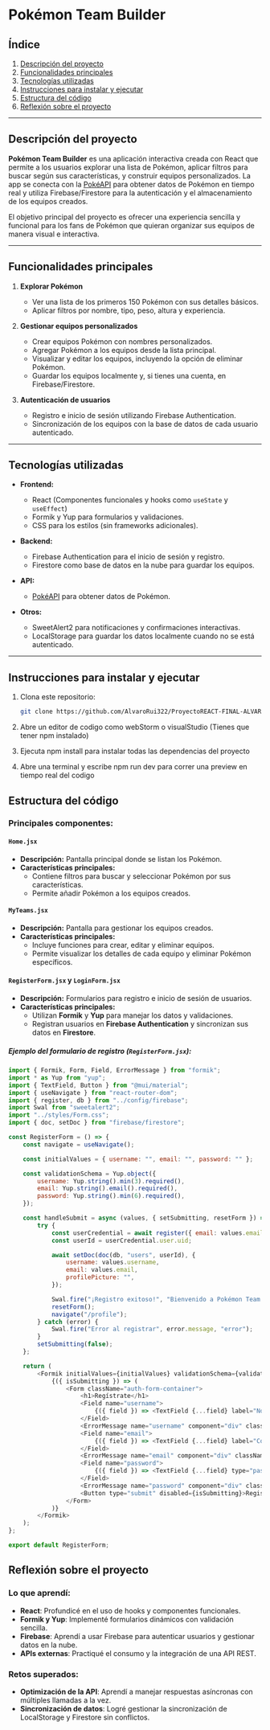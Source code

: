 # Pokémon Team Builder

## Índice

1. [Descripción del proyecto](#descripción-del-proyecto)
2. [Funcionalidades principales](#funcionalidades-principales)
3. [Tecnologías utilizadas](#tecnologías-utilizadas)
4. [Instrucciones para instalar y ejecutar](#instrucciones-para-instalar-y-ejecutar)
5. [Estructura del código](#estructura-del-código)
6. [Reflexión sobre el proyecto](#reflexión-sobre-el-proyecto)
---

## Descripción del proyecto

**Pokémon Team Builder** es una aplicación interactiva creada con React que permite a los usuarios explorar una lista de Pokémon, aplicar filtros para buscar según sus características, y construir equipos personalizados. La app se conecta con la [PokéAPI](https://pokeapi.co/) para obtener datos de Pokémon en tiempo real y utiliza Firebase/Firestore para la autenticación y el almacenamiento de los equipos creados.

El objetivo principal del proyecto es ofrecer una experiencia sencilla y funcional para los fans de Pokémon que quieran organizar sus equipos de manera visual e interactiva.

---

## Funcionalidades principales

1. **Explorar Pokémon**
    - Ver una lista de los primeros 150 Pokémon con sus detalles básicos.
    - Aplicar filtros por nombre, tipo, peso, altura y experiencia.

2. **Gestionar equipos personalizados**
    - Crear equipos Pokémon con nombres personalizados.
    - Agregar Pokémon a los equipos desde la lista principal.
    - Visualizar y editar los equipos, incluyendo la opción de eliminar Pokémon.
    - Guardar los equipos localmente y, si tienes una cuenta, en Firebase/Firestore.

3. **Autenticación de usuarios**
    - Registro e inicio de sesión utilizando Firebase Authentication.
    - Sincronización de los equipos con la base de datos de cada usuario autenticado.

---

## Tecnologías utilizadas

- **Frontend:**
    - React (Componentes funcionales y hooks como `useState` y `useEffect`)
    - Formik y Yup para formularios y validaciones.
    - CSS para los estilos (sin frameworks adicionales).

- **Backend:**
    - Firebase Authentication para el inicio de sesión y registro.
    - Firestore como base de datos en la nube para guardar los equipos.

- **API:**
    - [PokéAPI](https://pokeapi.co/) para obtener datos de Pokémon.

- **Otros:**
    - SweetAlert2 para notificaciones y confirmaciones interactivas.
    - LocalStorage para guardar los datos localmente cuando no se está autenticado.

---

## Instrucciones para instalar y ejecutar

1. Clona este repositorio:
   ```bash
   git clone https://github.com/AlvaroRui322/ProyectoREACT-FINAL-ALVARORUIZ.git

2. Abre un editor de codigo como webStorm o visualStudio (Tienes que tener npm instalado)

3. Ejecuta npm install para instalar todas las dependencias del proyecto

4. Abre una terminal y escribe npm run dev para correr una preview en tiempo real del codigo




## Estructura del código

### Principales componentes:

#### **`Home.jsx`**
- **Descripción:** Pantalla principal donde se listan los Pokémon.
- **Características principales:**
    - Contiene filtros para buscar y seleccionar Pokémon por sus características.
    - Permite añadir Pokémon a los equipos creados.

#### **`MyTeams.jsx`**
- **Descripción:** Pantalla para gestionar los equipos creados.
- **Características principales:**
    - Incluye funciones para crear, editar y eliminar equipos.
    - Permite visualizar los detalles de cada equipo y eliminar Pokémon específicos.

#### **`RegisterForm.jsx` y `LoginForm.jsx`**
- **Descripción:** Formularios para registro e inicio de sesión de usuarios.
- **Características principales:**
    - Utilizan **Formik** y **Yup** para manejar los datos y validaciones.
    - Registran usuarios en **Firebase Authentication** y sincronizan sus datos en **Firestore**.

##### Ejemplo del formulario de registro (`RegisterForm.jsx`):
```javascript
import { Formik, Form, Field, ErrorMessage } from "formik";
import * as Yup from "yup";
import { TextField, Button } from "@mui/material";
import { useNavigate } from "react-router-dom";
import { register, db } from "../config/firebase";
import Swal from "sweetalert2";
import "../styles/Form.css";
import { doc, setDoc } from "firebase/firestore";

const RegisterForm = () => {
    const navigate = useNavigate();

    const initialValues = { username: "", email: "", password: "" };

    const validationSchema = Yup.object({
        username: Yup.string().min(3).required(),
        email: Yup.string().email().required(),
        password: Yup.string().min(6).required(),
    });

    const handleSubmit = async (values, { setSubmitting, resetForm }) => {
        try {
            const userCredential = await register({ email: values.email, password: values.password });
            const userId = userCredential.user.uid;

            await setDoc(doc(db, "users", userId), {
                username: values.username,
                email: values.email,
                profilePicture: "",
            });

            Swal.fire("¡Registro exitoso!", "Bienvenido a Pokémon Team Builder", "success");
            resetForm();
            navigate("/profile");
        } catch (error) {
            Swal.fire("Error al registrar", error.message, "error");
        }
        setSubmitting(false);
    };

    return (
        <Formik initialValues={initialValues} validationSchema={validationSchema} onSubmit={handleSubmit}>
            {({ isSubmitting }) => (
                <Form className="auth-form-container">
                    <h1>Regístrate</h1>
                    <Field name="username">
                        {({ field }) => <TextField {...field} label="Nombre de usuario" />}
                    </Field>
                    <ErrorMessage name="username" component="div" className="error" />
                    <Field name="email">
                        {({ field }) => <TextField {...field} label="Correo electrónico" />}
                    </Field>
                    <ErrorMessage name="email" component="div" className="error" />
                    <Field name="password">
                        {({ field }) => <TextField {...field} type="password" label="Contraseña" />}
                    </Field>
                    <ErrorMessage name="password" component="div" className="error" />
                    <Button type="submit" disabled={isSubmitting}>Registrarse</Button>
                </Form>
            )}
        </Formik>
    );
};

export default RegisterForm;
```

## Reflexión sobre el proyecto

### **Lo que aprendí:**

- **React**: Profundicé en el uso de hooks y componentes funcionales.
- **Formik y Yup**: Implementé formularios dinámicos con validación sencilla.
- **Firebase**: Aprendí a usar Firebase para autenticar usuarios y gestionar datos en la nube.
- **APIs externas**: Practiqué el consumo y la integración de una API REST.

### **Retos superados:**

- **Optimización de la API**: Aprendí a manejar respuestas asíncronas con múltiples llamadas a la vez.
- **Sincronización de datos**: Logré gestionar la sincronización de LocalStorage y Firestore sin conflictos.

